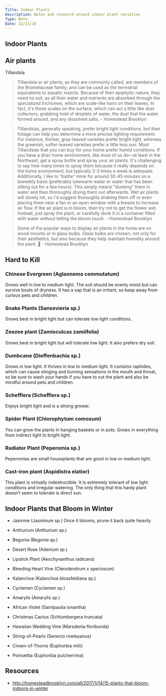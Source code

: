 ```yaml
---
Title: Indoor Plants
Description: Notes and research around indoor plant varieties
Type: Note
Date: 12/21/16
---
```


<article class="content">

# Indoor Plants

## Air plants
Tillandsia

>Tillandsia or air plants, as they are commonly called, are members of the Bromeliaceae family, and can be used as the terrestrial equivalents to aquatic insects. Because of their epiphytic nature, they need no soil, as all their water and nutrients are absorbed through the specialized trichomes, which are scale-like hairs on their leaves. In fact, it's these scales on the surface, which can act a little like dust collectors, grabbing hold of droplets of water, the dust that the water formed around, and any dissolved salts. - Homestead Brooklyn

>Tillandsias, generally speaking, prefer bright light conditions, but their foliage can help you determine a more precise lighting requirement. For instance, thicker, gray-leaved varieties prefer bright light, whereas the greenish, softer-leaved varieties prefer a little less sun. Most Tillandsias that you can buy for your home prefer humid conditions. If you have a drier home environment, like most of us do—at least in the Northeast, get a spray bottle and spray your air plants. It's challenging to say how many times to spray them because it really depends on the home environment, but typically 2-3 times a week is adequate. Additionally, I like to "bathe" mine for around 30-45 minutes on a biweekly basis (preferably lukewarm water or water that has been sitting out for a few hours). This simply means "dunking" them in water and then thoroughly drying them out afterwards. Wet air plants will slowly rot, so I'd suggest thoroughly shaking them off or even placing them near a fan or an open window with a breeze to increase air flow. If the air plant is in bloom, then try not to get the flower wet. Instead, just spray the plant, or carefully dunk it in a container filled with water without letting the bloom touch. - Homestead Brooklyn

>Some of the popular ways to display air plants in the home are on wood mounts or in glass bulbs. Glass bulbs are chosen, not only for their aesthetics, but also because they help maintain humidity around the plant. 🌿 - Homestead Brooklyn

## Hard to Kill
### Chinese Evergreen (Aglaonema commutatum)
Grows well in low to medium light. The soil should be evenly moist but can survive bouts of dryness. It has a sap that is an irritant, so keep away from curious pets and children.

### Snake Plants (Sansevieria sp.)
Grows best in bright light but can tolerate low light conditions.

### Zeezee plant (Zamioculcas zamiifolia)
Grows best in bright light but will tolerate low light. It also prefers dry soil.

### Dumbcane (Dieffenbachia sp.)
Grows in low light. It thrives in low to medium light. It contains raphides, which can cause stinging and burning sensations in the mouth and throat, so be sure to wash your hands if you have to cut the plant and also be mindful around pets and children.

### Schefflera (Schefflera sp.)
Enjoys bright light and is a strong grower.

### Spider Plant (Chlorophytum comosum)
You can grow the plants in hanging baskets or in pots. Grows in everything from indirect light to bright light.

### Radiator Plant (Peperomia sp.)
Peperomias are small houseplants that are good in low or medium light.

### Cast-iron plant (Aspidistra elatior)
This plant is virtually indestructible. It is extremely tolerant of low light conditions and irregular watering. The only thing that this hardy plant doesn’t seem to tolerate is direct sun.


## Indoor Plants that Bloom in Winter
 - Jasmine (Jasminum sp.)
 Once it blooms, prune it back quite heavily

 - Anthurium (Anthurium sp.)
 - Begonia (Begonia sp.)
 - Desert Rose (Adenium sp.)
 - Lipstick Plant (Aeschynanthus radicans)
 - Bleeding Heart Vine (Clerodendrum x speciosum)
 - Kalanchoe (Kalanchoe blossfeldiana sp.)
 - Cyclamen (Cyclamen sp.)
 - Amarylis (Amarylis sp.)
 - African Violet (Saintpaulia ionantha)
 - Christmas Cactus (Schlumbergera truncata)
 - Hawaiian Wedding Vine (Marsdenia floribunda)
 - String-of-Pearls (Senecio rowleyanus)
 - Crown-of-Thorns (Euphorbia milii)
 - Poinsettia (Euphorbia pulcherrima)

# Resources
- http://homesteadbrooklyn.com/all/2017/1/14/15-plants-that-bloom-indoors-in-winter

</article>